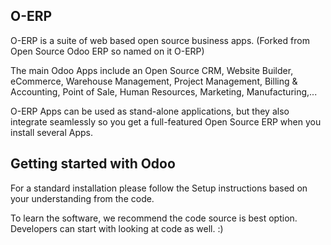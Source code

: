 O-ERP
-----

O-ERP is a suite of web based open source business apps. (Forked from Open Source Odoo ERP so named on it O-ERP)

The main Odoo Apps include an Open Source CRM,
Website Builder,
eCommerce,
Warehouse Management,
Project Management,
Billing &amp; Accounting,
Point of Sale,
Human Resources,
Marketing,
Manufacturing,...

O-ERP Apps can be used as stand-alone applications, but they also integrate seamlessly so you get
a full-featured Open Source ERP when you install several Apps.

Getting started with Odoo
-------------------------

For a standard installation please follow the Setup instructions based on your understanding from the code.

To learn the software, we recommend the code source is best option. Developers can start with looking at code as well. :)
